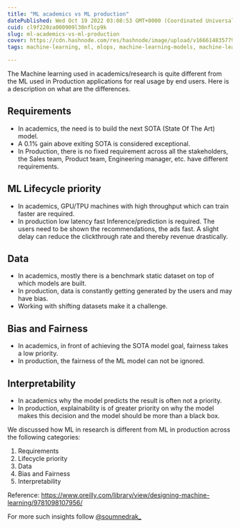```yaml
---
title: "ML academics vs ML production"
datePublished: Wed Oct 19 2022 03:08:53 GMT+0000 (Coordinated Universal Time)
cuid: cl9f220za000909l30nflcp9k
slug: ml-academics-vs-ml-production
cover: https://cdn.hashnode.com/res/hashnode/image/upload/v1666148357794/0n2_escPX.png
tags: machine-learning, ml, mlops, machine-learning-models, machine-learning-life-cycle

---
```


The Machine learning used in academics/research is quite different from the ML used in Production applications for real usage by end users. Here is a description on what are the differences.

##  Requirements

- In academics, the need is to build the next SOTA (State Of The Art) model. 
- A 0.1% gain above exiting SOTA is considered exceptional.
- In Production, there is no fixed requirement across all the stakeholders, the Sales team, Product team, Engineering manager, etc. have different requirements.

## ML Lifecycle priority

- In academics, GPU/TPU machines with high throughput which can train faster are required.
- In production low latency fast Inference/prediction is required. The users need to be shown the recommendations, the ads fast. A slight delay can reduce the clickthrough rate and thereby revenue drastically.

## Data

- In academics, mostly there is a benchmark static dataset on top of which models are built.
- In production, data is constantly getting generated by the users and may have bias.
- Working with shifting datasets make it a challenge.

## Bias and Fairness

- In academics, in front of achieving the SOTA model goal, fairness takes a low priority.
- In production, the fairness of the ML model can not be ignored.

## Interpretability

- In academics why the model predicts the result is often not a priority.
- In production, explainability is of greater priority on why the model makes this decision and the model should be more than a black box.

We discussed how ML in research is different from ML in production across the following categories:

1. Requirements
2. Lifecycle priority
3. Data
4. Bias and Fairness
5. Interpretability

Reference: https://www.oreilly.com/library/view/designing-machine-learning/9781098107956/

For more such insights follow [@soumnedrak_](https://www.twitter.com/soumendrak_)